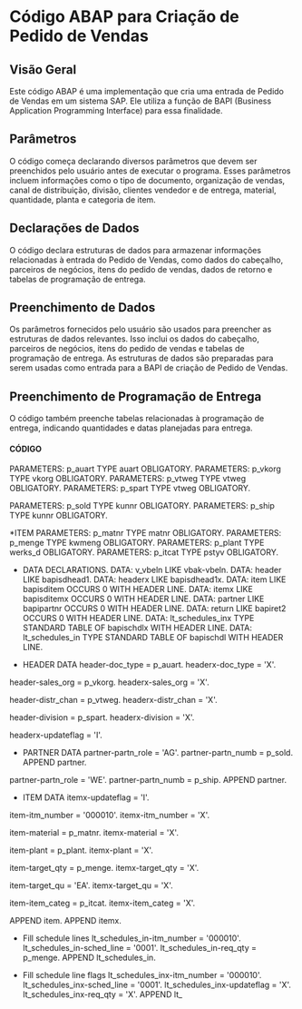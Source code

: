 # Código ABAP para Criação de Pedido de Vendas

## Visão Geral

Este código ABAP é uma implementação que cria uma entrada de Pedido de Vendas em um sistema SAP. Ele utiliza a função de BAPI (Business Application Programming Interface) para essa finalidade.
## Parâmetros

O código começa declarando diversos parâmetros que devem ser preenchidos pelo usuário antes de executar o programa. Esses parâmetros incluem informações como o tipo de documento, organização de vendas, canal de distribuição, divisão, clientes vendedor e de entrega, material, quantidade, planta e categoria de item.

## Declarações de Dados

O código declara estruturas de dados para armazenar informações relacionadas à entrada do Pedido de Vendas, como dados do cabeçalho, parceiros de negócios, itens do pedido de vendas, dados de retorno e tabelas de programação de entrega.

## Preenchimento de Dados

Os parâmetros fornecidos pelo usuário são usados para preencher as estruturas de dados relevantes. Isso inclui os dados do cabeçalho, parceiros de negócios, itens do pedido de vendas e tabelas de programação de entrega. As estruturas de dados são preparadas para serem usadas como entrada para a BAPI de criação de Pedido de Vendas.


## Preenchimento de Programação de Entrega

O código também preenche tabelas relacionadas à programação de entrega, indicando quantidades e datas planejadas para entrega.

#### CÓDIGO

PARAMETERS: p_auart TYPE auart OBLIGATORY.
PARAMETERS: p_vkorg TYPE vkorg OBLIGATORY.
PARAMETERS: p_vtweg TYPE vtweg OBLIGATORY.
PARAMETERS: p_spart TYPE vtweg OBLIGATORY.

PARAMETERS: p_sold TYPE kunnr OBLIGATORY.
PARAMETERS: p_ship TYPE kunnr OBLIGATORY.

*ITEM
PARAMETERS: p_matnr TYPE matnr OBLIGATORY.
PARAMETERS: p_menge TYPE kwmeng OBLIGATORY.
PARAMETERS: p_plant TYPE werks_d OBLIGATORY.
PARAMETERS: p_itcat TYPE pstyv   OBLIGATORY.

* DATA DECLARATIONS.
DATA: v_vbeln LIKE vbak-vbeln.
DATA: header LIKE bapisdhead1.
DATA: headerx LIKE bapisdhead1x.
DATA: item    LIKE bapisditem OCCURS 0 WITH HEADER LINE.
DATA: itemx   LIKE bapisditemx OCCURS 0 WITH HEADER LINE.
DATA: partner LIKE bapipartnr  OCCURS 0 WITH HEADER LINE.
DATA: return  LIKE bapiret2    OCCURS 0 WITH HEADER LINE.
DATA: lt_schedules_inx   TYPE STANDARD TABLE OF bapischdlx
                         WITH HEADER LINE.
DATA: lt_schedules_in    TYPE STANDARD TABLE OF bapischdl
                         WITH HEADER LINE.




* HEADER DATA
header-doc_type = p_auart.
headerx-doc_type = 'X'.

header-sales_org = p_vkorg.
headerx-sales_org = 'X'.

header-distr_chan  = p_vtweg.
headerx-distr_chan = 'X'.

header-division = p_spart.
headerx-division = 'X'.

headerx-updateflag = 'I'.

* PARTNER DATA
partner-partn_role = 'AG'.
partner-partn_numb = p_sold.
APPEND partner.

partner-partn_role = 'WE'.
partner-partn_numb = p_ship.
APPEND partner.

* ITEM DATA
itemx-updateflag = 'I'.

item-itm_number = '000010'.
itemx-itm_number = 'X'.


item-material = p_matnr.
itemx-material = 'X'.

item-plant    = p_plant.
itemx-plant   = 'X'.

item-target_qty = p_menge.
itemx-target_qty = 'X'.

item-target_qu = 'EA'.
itemx-target_qu = 'X'.

item-item_categ = p_itcat.
itemx-item_categ = 'X'.

APPEND item.
APPEND itemx.

*   Fill schedule lines
lt_schedules_in-itm_number = '000010'.
lt_schedules_in-sched_line = '0001'.
lt_schedules_in-req_qty    = p_menge.
APPEND lt_schedules_in.

*   Fill schedule line flags
lt_schedules_inx-itm_number  = '000010'.
lt_schedules_inx-sched_line  = '0001'.
lt_schedules_inx-updateflag  = 'X'.
lt_schedules_inx-req_qty     = 'X'.
APPEND lt_


